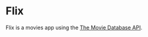 # Flix

Flix is a movies app using the [The Movie Database API](http://docs.themoviedb.apiary.io/#).
